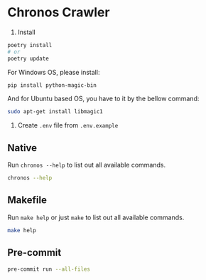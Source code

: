 # Chronos Crawler

1. Install

```sh
poetry install
# or
poetry update
```

For Windows OS, please install:

```sh
pip install python-magic-bin
```

And for Ubuntu based OS, you have to it by the bellow command:

```sh
sudo apt-get install libmagic1
```

1. Create `.env` file from `.env.example`

## Native

Run `chronos --help` to list out all available commands.

```sh
chronos --help
```

## Makefile

Run `make help` or just `make` to list out all available commands.

```sh
make help
```

## Pre-commit

```sh
pre-commit run --all-files
```
